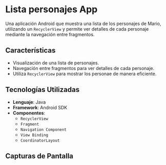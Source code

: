 # Lista personajes App

Una aplicación Android que muestra una lista de los personajes de Mario,
utilizando un `RecyclerView` y permite ver detalles de cada personaje 
mediante la navegación entre fragmentos. 

## Características

- Visualización de una lista de personajes.
- Navegación entre fragmentos para ver detalles de cada personaje.
- Utiliza `RecyclerView` para mostrar los personae de manera eficiente.

## Tecnologías Utilizadas

- **Lenguaje**: Java
- **Framework**: Android SDK
- **Componentes**:
  - `RecyclerView`
  - `Fragment`
  - `Navigation Component`
  - `View Binding`
  - `CoordinatorLayout`
    
## Capturas de Pantalla

